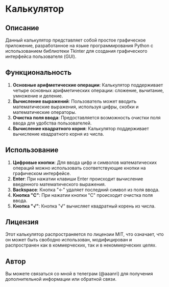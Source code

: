 # Калькулятор

## Описание
Данный калькулятор представляет собой простое графическое приложение, разработанное на языке программирования Python с использованием библиотеки Tkinter для создания графического интерфейса пользователя (GUI).

## Функциональность
1. **Основные арифметические операции**: Калькулятор поддерживает четыре основных арифметических операции: сложение, вычитание, умножение и деление.
2. **Вычисление выражений**: Пользователь может вводить математические выражения, используя цифры, скобки и математические операторы.
3. **Очистка поля ввода**: Предоставляется возможность очистки поля ввода для удобства пользователей.
4. **Вычисление квадратного корня**: Калькулятор поддерживает вычисление квадратного корня из числа.

## Использование
1. **Цифровые кнопки**: Для ввода цифр и символов математических операций можно использовать соответствующие кнопки на графическом интерфейсе.
2. **Enter**: При нажатии клавиши Enter происходит вычисление введенного математического выражения.
3. **Backspace**: Кнопка "←" удаляет последний символ из поля ввода.
4. **Кнопка "C"**: При нажатии кнопки "C" происходит очистка поля ввода.
5. **Кнопка "√"**: Кнопка "√" вычисляет квадратный корень из числа.

## Лицензия
Этот калькулятор распространяется по лицензии MIT, что означает, что он может быть свободно использован, модифицирован и распространен как в коммерческих, так и в некоммерческих целях.

## Автор
Вы можете связаться со мной в телеграм (@aaanri) для получения дополнительной информации или обратной связи.

